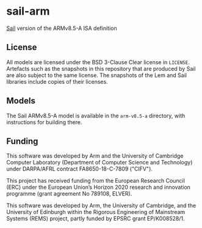 # sail-arm

[Sail](https://www.cl.cam.ac.uk/~pes20/sail/) version of the ARMv8.5-A ISA definition

## License

All models are licensed under the BSD 3-Clause Clear license in `LICENSE`.
Artefacts such as the snapshots in this repository that are produced by Sail are also subject to the same license.
The snapshots of the Lem and Sail libraries include copies of their licenses.

## Models

The Sail ARMv8.5-A model is available in the `arm-v8.5-a` directory, with
instructions for building there.

## Funding

This software was developed by Arm and the University of
Cambridge Computer Laboratory (Department of Computer Science and
Technology) under DARPA/AFRL contract FA8650-18-C-7809 ("CIFV").

This project has received funding from the European Research Council
(ERC) under the European Union’s Horizon 2020 research and innovation
programme (grant agreement No 789108, ELVER).

This software was developed by Arm, the University of Cambridge, and
the University of Edinburgh within the Rigorous Engineering of
Mainstream Systems (REMS) project, partly funded by EPSRC grant
EP/K008528/1.
